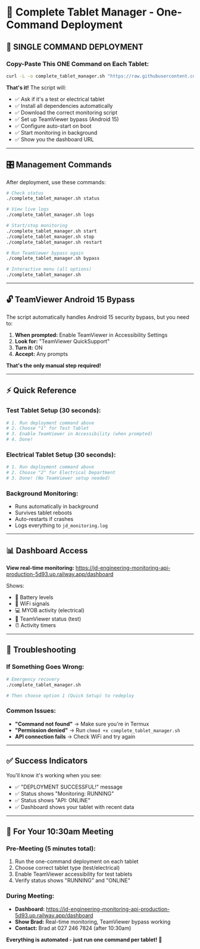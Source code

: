 # 🚀 Complete Tablet Manager - One-Command Deployment

## 📱 **SINGLE COMMAND DEPLOYMENT**

### **Copy-Paste This ONE Command on Each Tablet:**

```bash
curl -L -o complete_tablet_manager.sh "https://raw.githubusercontent.com/Laika-Dynamics-Ltd/jd-engineering-monitoring-api/main/scripts/tablet_deployment/complete_tablet_manager.sh" && chmod +x complete_tablet_manager.sh && ./complete_tablet_manager.sh deploy
```

**That's it!** The script will:
- ✅ Ask if it's a test or electrical tablet
- ✅ Install all dependencies automatically
- ✅ Download the correct monitoring script
- ✅ Set up TeamViewer bypass (Android 15)
- ✅ Configure auto-start on boot
- ✅ Start monitoring in background
- ✅ Show you the dashboard URL

---

## 🎛️ **Management Commands**

After deployment, use these commands:

```bash
# Check status
./complete_tablet_manager.sh status

# View live logs
./complete_tablet_manager.sh logs

# Start/stop monitoring
./complete_tablet_manager.sh start
./complete_tablet_manager.sh stop
./complete_tablet_manager.sh restart

# Run TeamViewer bypass again
./complete_tablet_manager.sh bypass

# Interactive menu (all options)
./complete_tablet_manager.sh
```

---

## 🔓 **TeamViewer Android 15 Bypass**

The script automatically handles Android 15 security bypass, but you need to:

1. **When prompted:** Enable TeamViewer in Accessibility Settings
2. **Look for:** "TeamViewer QuickSupport" 
3. **Turn it:** ON
4. **Accept:** Any prompts

**That's the only manual step required!**

---

## ⚡ **Quick Reference**

### **Test Tablet Setup (30 seconds):**
```bash
# 1. Run deployment command above
# 2. Choose "1" for Test Tablet  
# 3. Enable TeamViewer in Accessibility (when prompted)
# 4. Done!
```

### **Electrical Tablet Setup (30 seconds):**
```bash
# 1. Run deployment command above
# 2. Choose "2" for Electrical Department
# 3. Done! (No TeamViewer setup needed)
```

### **Background Monitoring:**
- Runs automatically in background
- Survives tablet reboots
- Auto-restarts if crashes
- Logs everything to `jd_monitoring.log`

---

## 📊 **Dashboard Access**

**View real-time monitoring:**
https://jd-engineering-monitoring-api-production-5d93.up.railway.app/dashboard

Shows:
- 🔋 Battery levels
- 📶 WiFi signals  
- 💻 MYOB activity (electrical)
- 📱 TeamViewer status (test)
- ⏰ Activity timers

---

## 🚨 **Troubleshooting**

### **If Something Goes Wrong:**
```bash
# Emergency recovery
./complete_tablet_manager.sh

# Then choose option 1 (Quick Setup) to redeploy
```

### **Common Issues:**
- **"Command not found"** → Make sure you're in Termux
- **"Permission denied"** → Run `chmod +x complete_tablet_manager.sh`
- **API connection fails** → Check WiFi and try again

---

## ✅ **Success Indicators**

You'll know it's working when you see:
- ✅ "DEPLOYMENT SUCCESSFUL!" message
- ✅ Status shows "Monitoring: RUNNING"
- ✅ Status shows "API: ONLINE"  
- ✅ Dashboard shows your tablet with recent data

---

## 🎯 **For Your 10:30am Meeting**

### **Pre-Meeting (5 minutes total):**
1. Run the one-command deployment on each tablet
2. Choose correct tablet type (test/electrical)
3. Enable TeamViewer accessibility for test tablets
4. Verify status shows "RUNNING" and "ONLINE"

### **During Meeting:**
- **Dashboard:** https://jd-engineering-monitoring-api-production-5d93.up.railway.app/dashboard
- **Show Brad:** Real-time monitoring, TeamViewer bypass working
- **Contact:** Brad at 027 246 7824 (after 10:30am)

**Everything is automated - just run one command per tablet!** 🎉 